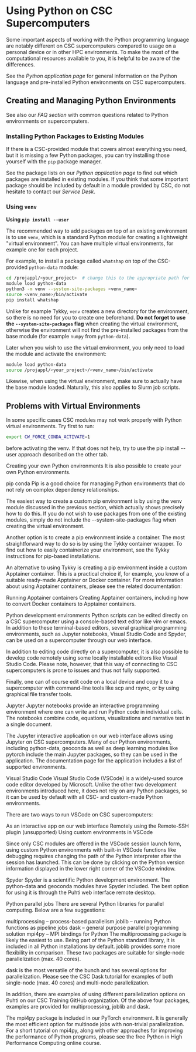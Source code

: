 # Using Python on CSC Supercomputers

Some important aspects of working with the Python programming language are notably different on CSC supercomputers compared to usage on a personal device or in other HPC environments. To make the most of the computational resources available to you, it is helpful to be aware of the differences.

See the *Python application page* for general information on the Python language and pre-installed Python environments on CSC supercomputers.

## Creating and Managing Python Environments

See also our *FAQ section* with common questions related to Python environments on supercomputers.

### Installing Python Packages to Existing Modules

If there is a CSC-provided module that covers almost everything you need, but it is missing a few Python packages, you can try installing those yourself with the `pip` package manager.

See the package lists on our *Python application page* to find out which packages are installed in existing modules. If you think that some important package should be included by default in a module provided by CSC, do not hesitate to contact our *Service Desk*.

### Using `venv`

**Using `pip install --user`**

The recommended way to add packages on top of an existing environment is to use `venv`, which is a standard Python module for creating a lightweight "virtual environment". You can have multiple virtual environments, for example one for each project.

For example, to install a package called `whatshap` on top of the CSC-provided `python-data` module:

```bash
cd /projappl/<your_project>  # change this to the appropriate path for your project
module load python-data
python3 -m venv --system-site-packages <venv_name>
source <venv_name>/bin/activate
pip install whatshap
```

Unlike for example Tykky, `venv` creates a new directory for the environment, so there is no need for you to create one beforehand. **Do not forget to use the `--system-site-packages` flag** when creating the virtual environment, otherwise the environment will not find the pre-installed packages from the base module (for example `numpy` from `python-data`).

Later when you wish to use the virtual environment, you only need to load the module and activate the environment:

```bash
module load python-data
source /projappl/<your_project>/<venv_name>/bin/activate
```

Likewise, when using the virtual environment, make sure to actually have the base module loaded. Naturally, this also applies to Slurm job scripts.

## Problems with Virtual Environments

In some specific cases CSC modules may not work properly with Python virtual environments. Try first to run:

```bash
export CW_FORCE_CONDA_ACTIVATE=1
```

before activating the venv. If that does not help, try to use the pip install --user approach described on the other tab.

Creating your own Python environments
It is also possible to create your own Python environments.


pip
conda
Pip is a good choice for managing Python environments that do not rely on complex dependency relationships.

The easiest way to create a custom pip environment is by using the venv module discussed in the previous section, which actually shows precisely how to do this. If you do not wish to use packages from one of the existing modules, simply do not include the
--system-site-packages flag when creating the virtual environment.

Another option is to create a pip environment inside a container. The most straightforward way to do so is by using the Tykky container wrapper. To find out how to easily containerize your environment, see the Tykky instructions for pip-based installations.

An alternative to using Tykky is creating a pip environment inside a custom Apptainer container. This is a practical choice if, for example, you know of a suitable ready-made Apptainer or Docker container. For more information about using Apptainer containers, please see the related documentation:

Running Apptainer containers
Creating Apptainer containers, including how to convert Docker containers to Apptainer containers.

Python development environments
Python scripts can be edited directly on a CSC supercomputer using a console-based text editor like vim or emacs. In addition to these terminal-based editors, several graphical programming environments, such as Jupyter notebooks, Visual Studio Code and Spyder, can be used on a supercomputer through our web interface.

In addition to editing code directly on a supercomputer, it is also possible to develop code remotely using some locally installable editors like Visual Studio Code. Please note, however, that this way of connecting to CSC supercomputers is prone to issues and thus not fully supported.

Finally, one can of course edit code on a local device and copy it to a supercomputer with command-line tools like scp and rsync, or by using graphical file transfer tools.

Jupyter
Jupyter notebooks provide an interactive programming environment where one can write and run Python code in individual cells. The notebooks combine code, equations, visualizations and narrative text in a single document.

The Jupyter interactive application on our web interface allows using Jupyter on CSC supercomputers. Many of our Python environments, including python-data, geoconda as well as deep learning modules like pytorch include the main Jupyter packages, so they can be used in the application. The documentation page for the application includes a list of supported environments.

Visual Studio Code
Visual Studio Code (VSCode) is a widely-used source code editor developed by Microsoft. Unlike the other two development environments introduced here, it does not rely on any Python packages, so it can be used by default with all CSC- and custom-made Python environments.

There are two ways to run VSCode on CSC supercomputers:

As an interactive app on our web interface
Remotely using the Remote-SSH plugin (unsupported)
Using custom environments in VSCode

Since only CSC modules are offered in the VSCode session launch form, using custom Python environments with built-in VSCode functions like debugging requires changing the path of the Python interpreter after the session has launched. This can be done by clicking on the Python version information displayed in the lower right corner of the VSCode window.

Spyder
Spyder is a scientific Python development environment. The python-data and geoconda modules have Spyder included. The best option for using it is through the Puhti web interface remote desktop.

Python parallel jobs
There are several Python libraries for parallel computing. Below are a few suggestions:

multiprocessing – process-based parallelism
joblib – running Python functions as pipeline jobs
dask – general purpose parallel programming solution
mpi4py – MPI bindings for Python
The multiprocessing package is likely the easiest to use. Being part of the Python standard library, it is included in all Python installations by default. joblib provides some more flexibility in comparison. These two packages are suitable for single-node parallelization (max. 40 cores).

dask is the most versatile of the bunch and has several options for parallelization. Please see the CSC Dask tutorial for examples of both single-node (max. 40 cores) and multi-node parallelization.

In addition, there are examples of using different parallelization options on Puhti on our CSC Training GitHub organization. Of the above four packages, examples are provided for multiprocessing, joblib and dask.

The mpi4py package is included in our PyTorch environment. It is generally the most efficient option for multinode jobs with non-trivial parallelization. For a short tutorial on mpi4py, along with other approaches for improving the performance of Python programs, please see the free Python in High Performance Computing online course.